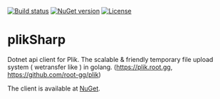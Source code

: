 [![Build status](https://ci.appveyor.com/api/projects/status/gn2x6yuhyahookk2?svg=true)](https://ci.appveyor.com/project/iss0/pliksharp)
[![NuGet version](https://badge.fury.io/nu/iss0.Plik.Client.svg)](https://badge.fury.io/nu/iss0.Plik.Client)
[![License](https://img.shields.io/badge/License-MIT-blue.svg)](http://opensource.org/licenses/MIT)

# plikSharp
Dotnet api client for Plik. The scalable &amp; friendly temporary file upload system ( wetransfer like ) in golang. (https://plik.root.gg, https://github.com/root-gg/plik)

The client is available at [NuGet](https://www.nuget.org/packages/iss0.Plik.Client).
